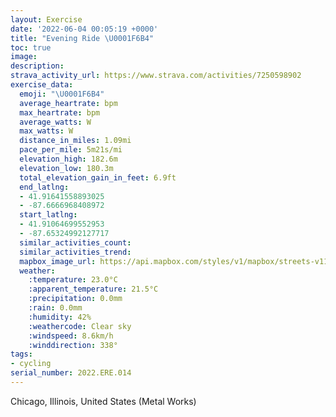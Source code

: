```yaml
---
layout: Exercise
date: '2022-06-04 00:05:19 +0000'
title: "Evening Ride \U0001F6B4"
toc: true
image:
description:
strava_activity_url: https://www.strava.com/activities/7250598902
exercise_data:
  emoji: "\U0001F6B4"
  average_heartrate: bpm
  max_heartrate: bpm
  average_watts: W
  max_watts: W
  distance_in_miles: 1.09mi
  pace_per_mile: 5m21s/mi
  elevation_high: 182.6m
  elevation_low: 180.3m
  total_elevation_gain_in_feet: 6.9ft
  end_latlng:
  - 41.91641558893025
  - -87.6666968408972
  start_latlng:
  - 41.91064699552953
  - -87.65324992127717
  similar_activities_count:
  similar_activities_trend:
  mapbox_image_url: https://api.mapbox.com/styles/v1/mapbox/streets-v11/static/path-5+787af2-1.0(otx~Fxw~uOIQ%40HMAIECIBABG%3FUE%40ADYLUBGCSBGGO%40OAB%3FGDGEC%3FQHBDGBY%3FKAKGYAKEm%40EGEa%40CKFU%3FgBPSFw%40DYFEF%3FLKZOLOXIHw%40xACIGHOb%40s%40x%40Yl%40_%40XEPo%40%7C%40IZG%40GLa%40d%40c%40bAG%3FCHKDUb%40UVUb%40IVu%40bAKTYb%40AHIFi%40v%40KXe%40n%40e%40%5CX%5CNHCHDhAGV%3FlABl%40%3F%5E%40v%40JvACL%40ZA%60%40F%5E%40ZGjABj%40EXBzAA%5E%40dA%3FLEJ%40PArABjARfAC%5CPp%40TtALh%40NtALp%40XjCHND%40IIFGCG%40E),pin-s-s+e5b22e(-87.65325,41.91064),pin-s-f+89ae00(-87.66669999999996,41.91640999999996)/auto/800x800?access_token=pk.eyJ1Ijoiam9zaGJlY2ttYW4iLCJhIjoiY205eWR2aDd1MWZ6djJrbXc4a3M0bWZleiJ9.XiG9OWkNcZk2QzjJbxLB4A
  weather:
    :temperature: 23.0°C
    :apparent_temperature: 21.5°C
    :precipitation: 0.0mm
    :rain: 0.0mm
    :humidity: 42%
    :weathercode: Clear sky
    :windspeed: 8.6km/h
    :winddirection: 338°
tags:
- cycling
serial_number: 2022.ERE.014
---
```

Chicago, Illinois, United States (Metal Works)
